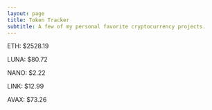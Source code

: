 ```yaml
---
layout: page
title: Token Tracker
subtitle: A few of my personal favorite cryptocurrency projects.
---
```


<!--BEGINCRYPTOINPUT-->
ETH: $2528.19

LUNA: $80.72

NANO: $2.22

LINK: $12.99

AVAX: $73.26

<!--ENDCRYPTOINPUT-->
